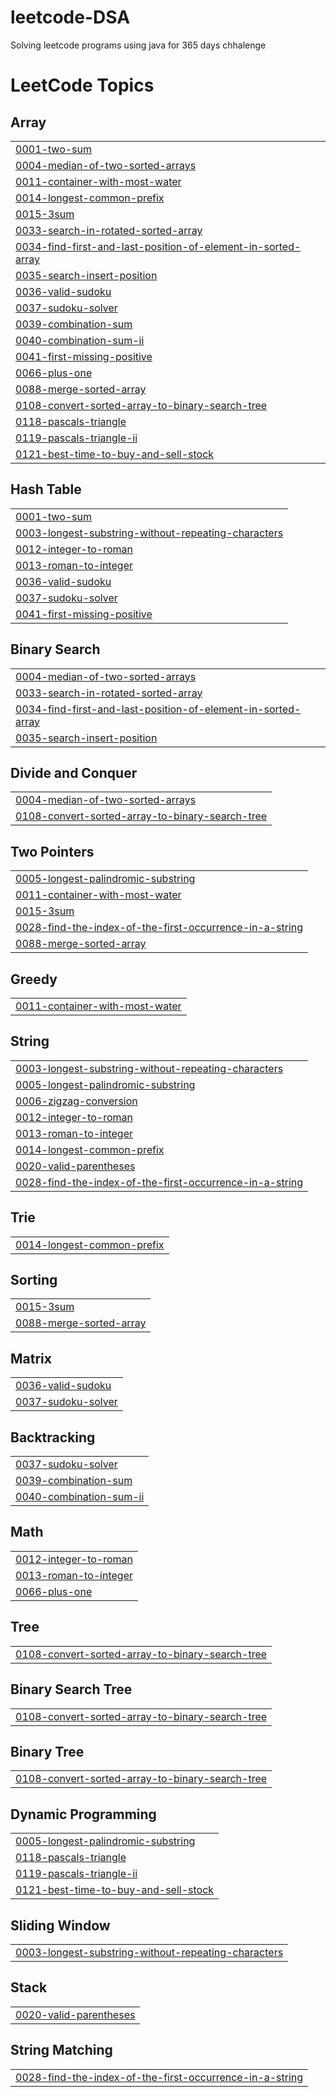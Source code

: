 # leetcode-DSA
Solving leetcode programs using java for 365 days chhalenge

<!---LeetCode Topics Start-->
# LeetCode Topics
## Array
|  |
| ------- |
| [0001-two-sum](https://github.com/Purnachandra08/leetcode-DSA/tree/master/0001-two-sum) |
| [0004-median-of-two-sorted-arrays](https://github.com/Purnachandra08/leetcode-DSA/tree/master/0004-median-of-two-sorted-arrays) |
| [0011-container-with-most-water](https://github.com/Purnachandra08/leetcode-DSA/tree/master/0011-container-with-most-water) |
| [0014-longest-common-prefix](https://github.com/Purnachandra08/leetcode-DSA/tree/master/0014-longest-common-prefix) |
| [0015-3sum](https://github.com/Purnachandra08/leetcode-DSA/tree/master/0015-3sum) |
| [0033-search-in-rotated-sorted-array](https://github.com/Purnachandra08/leetcode-DSA/tree/master/0033-search-in-rotated-sorted-array) |
| [0034-find-first-and-last-position-of-element-in-sorted-array](https://github.com/Purnachandra08/leetcode-DSA/tree/master/0034-find-first-and-last-position-of-element-in-sorted-array) |
| [0035-search-insert-position](https://github.com/Purnachandra08/leetcode-DSA/tree/master/0035-search-insert-position) |
| [0036-valid-sudoku](https://github.com/Purnachandra08/leetcode-DSA/tree/master/0036-valid-sudoku) |
| [0037-sudoku-solver](https://github.com/Purnachandra08/leetcode-DSA/tree/master/0037-sudoku-solver) |
| [0039-combination-sum](https://github.com/Purnachandra08/leetcode-DSA/tree/master/0039-combination-sum) |
| [0040-combination-sum-ii](https://github.com/Purnachandra08/leetcode-DSA/tree/master/0040-combination-sum-ii) |
| [0041-first-missing-positive](https://github.com/Purnachandra08/leetcode-DSA/tree/master/0041-first-missing-positive) |
| [0066-plus-one](https://github.com/Purnachandra08/leetcode-DSA/tree/master/0066-plus-one) |
| [0088-merge-sorted-array](https://github.com/Purnachandra08/leetcode-DSA/tree/master/0088-merge-sorted-array) |
| [0108-convert-sorted-array-to-binary-search-tree](https://github.com/Purnachandra08/leetcode-DSA/tree/master/0108-convert-sorted-array-to-binary-search-tree) |
| [0118-pascals-triangle](https://github.com/Purnachandra08/leetcode-DSA/tree/master/0118-pascals-triangle) |
| [0119-pascals-triangle-ii](https://github.com/Purnachandra08/leetcode-DSA/tree/master/0119-pascals-triangle-ii) |
| [0121-best-time-to-buy-and-sell-stock](https://github.com/Purnachandra08/leetcode-DSA/tree/master/0121-best-time-to-buy-and-sell-stock) |
## Hash Table
|  |
| ------- |
| [0001-two-sum](https://github.com/Purnachandra08/leetcode-DSA/tree/master/0001-two-sum) |
| [0003-longest-substring-without-repeating-characters](https://github.com/Purnachandra08/leetcode-DSA/tree/master/0003-longest-substring-without-repeating-characters) |
| [0012-integer-to-roman](https://github.com/Purnachandra08/leetcode-DSA/tree/master/0012-integer-to-roman) |
| [0013-roman-to-integer](https://github.com/Purnachandra08/leetcode-DSA/tree/master/0013-roman-to-integer) |
| [0036-valid-sudoku](https://github.com/Purnachandra08/leetcode-DSA/tree/master/0036-valid-sudoku) |
| [0037-sudoku-solver](https://github.com/Purnachandra08/leetcode-DSA/tree/master/0037-sudoku-solver) |
| [0041-first-missing-positive](https://github.com/Purnachandra08/leetcode-DSA/tree/master/0041-first-missing-positive) |
## Binary Search
|  |
| ------- |
| [0004-median-of-two-sorted-arrays](https://github.com/Purnachandra08/leetcode-DSA/tree/master/0004-median-of-two-sorted-arrays) |
| [0033-search-in-rotated-sorted-array](https://github.com/Purnachandra08/leetcode-DSA/tree/master/0033-search-in-rotated-sorted-array) |
| [0034-find-first-and-last-position-of-element-in-sorted-array](https://github.com/Purnachandra08/leetcode-DSA/tree/master/0034-find-first-and-last-position-of-element-in-sorted-array) |
| [0035-search-insert-position](https://github.com/Purnachandra08/leetcode-DSA/tree/master/0035-search-insert-position) |
## Divide and Conquer
|  |
| ------- |
| [0004-median-of-two-sorted-arrays](https://github.com/Purnachandra08/leetcode-DSA/tree/master/0004-median-of-two-sorted-arrays) |
| [0108-convert-sorted-array-to-binary-search-tree](https://github.com/Purnachandra08/leetcode-DSA/tree/master/0108-convert-sorted-array-to-binary-search-tree) |
## Two Pointers
|  |
| ------- |
| [0005-longest-palindromic-substring](https://github.com/Purnachandra08/leetcode-DSA/tree/master/0005-longest-palindromic-substring) |
| [0011-container-with-most-water](https://github.com/Purnachandra08/leetcode-DSA/tree/master/0011-container-with-most-water) |
| [0015-3sum](https://github.com/Purnachandra08/leetcode-DSA/tree/master/0015-3sum) |
| [0028-find-the-index-of-the-first-occurrence-in-a-string](https://github.com/Purnachandra08/leetcode-DSA/tree/master/0028-find-the-index-of-the-first-occurrence-in-a-string) |
| [0088-merge-sorted-array](https://github.com/Purnachandra08/leetcode-DSA/tree/master/0088-merge-sorted-array) |
## Greedy
|  |
| ------- |
| [0011-container-with-most-water](https://github.com/Purnachandra08/leetcode-DSA/tree/master/0011-container-with-most-water) |
## String
|  |
| ------- |
| [0003-longest-substring-without-repeating-characters](https://github.com/Purnachandra08/leetcode-DSA/tree/master/0003-longest-substring-without-repeating-characters) |
| [0005-longest-palindromic-substring](https://github.com/Purnachandra08/leetcode-DSA/tree/master/0005-longest-palindromic-substring) |
| [0006-zigzag-conversion](https://github.com/Purnachandra08/leetcode-DSA/tree/master/0006-zigzag-conversion) |
| [0012-integer-to-roman](https://github.com/Purnachandra08/leetcode-DSA/tree/master/0012-integer-to-roman) |
| [0013-roman-to-integer](https://github.com/Purnachandra08/leetcode-DSA/tree/master/0013-roman-to-integer) |
| [0014-longest-common-prefix](https://github.com/Purnachandra08/leetcode-DSA/tree/master/0014-longest-common-prefix) |
| [0020-valid-parentheses](https://github.com/Purnachandra08/leetcode-DSA/tree/master/0020-valid-parentheses) |
| [0028-find-the-index-of-the-first-occurrence-in-a-string](https://github.com/Purnachandra08/leetcode-DSA/tree/master/0028-find-the-index-of-the-first-occurrence-in-a-string) |
## Trie
|  |
| ------- |
| [0014-longest-common-prefix](https://github.com/Purnachandra08/leetcode-DSA/tree/master/0014-longest-common-prefix) |
## Sorting
|  |
| ------- |
| [0015-3sum](https://github.com/Purnachandra08/leetcode-DSA/tree/master/0015-3sum) |
| [0088-merge-sorted-array](https://github.com/Purnachandra08/leetcode-DSA/tree/master/0088-merge-sorted-array) |
## Matrix
|  |
| ------- |
| [0036-valid-sudoku](https://github.com/Purnachandra08/leetcode-DSA/tree/master/0036-valid-sudoku) |
| [0037-sudoku-solver](https://github.com/Purnachandra08/leetcode-DSA/tree/master/0037-sudoku-solver) |
## Backtracking
|  |
| ------- |
| [0037-sudoku-solver](https://github.com/Purnachandra08/leetcode-DSA/tree/master/0037-sudoku-solver) |
| [0039-combination-sum](https://github.com/Purnachandra08/leetcode-DSA/tree/master/0039-combination-sum) |
| [0040-combination-sum-ii](https://github.com/Purnachandra08/leetcode-DSA/tree/master/0040-combination-sum-ii) |
## Math
|  |
| ------- |
| [0012-integer-to-roman](https://github.com/Purnachandra08/leetcode-DSA/tree/master/0012-integer-to-roman) |
| [0013-roman-to-integer](https://github.com/Purnachandra08/leetcode-DSA/tree/master/0013-roman-to-integer) |
| [0066-plus-one](https://github.com/Purnachandra08/leetcode-DSA/tree/master/0066-plus-one) |
## Tree
|  |
| ------- |
| [0108-convert-sorted-array-to-binary-search-tree](https://github.com/Purnachandra08/leetcode-DSA/tree/master/0108-convert-sorted-array-to-binary-search-tree) |
## Binary Search Tree
|  |
| ------- |
| [0108-convert-sorted-array-to-binary-search-tree](https://github.com/Purnachandra08/leetcode-DSA/tree/master/0108-convert-sorted-array-to-binary-search-tree) |
## Binary Tree
|  |
| ------- |
| [0108-convert-sorted-array-to-binary-search-tree](https://github.com/Purnachandra08/leetcode-DSA/tree/master/0108-convert-sorted-array-to-binary-search-tree) |
## Dynamic Programming
|  |
| ------- |
| [0005-longest-palindromic-substring](https://github.com/Purnachandra08/leetcode-DSA/tree/master/0005-longest-palindromic-substring) |
| [0118-pascals-triangle](https://github.com/Purnachandra08/leetcode-DSA/tree/master/0118-pascals-triangle) |
| [0119-pascals-triangle-ii](https://github.com/Purnachandra08/leetcode-DSA/tree/master/0119-pascals-triangle-ii) |
| [0121-best-time-to-buy-and-sell-stock](https://github.com/Purnachandra08/leetcode-DSA/tree/master/0121-best-time-to-buy-and-sell-stock) |
## Sliding Window
|  |
| ------- |
| [0003-longest-substring-without-repeating-characters](https://github.com/Purnachandra08/leetcode-DSA/tree/master/0003-longest-substring-without-repeating-characters) |
## Stack
|  |
| ------- |
| [0020-valid-parentheses](https://github.com/Purnachandra08/leetcode-DSA/tree/master/0020-valid-parentheses) |
## String Matching
|  |
| ------- |
| [0028-find-the-index-of-the-first-occurrence-in-a-string](https://github.com/Purnachandra08/leetcode-DSA/tree/master/0028-find-the-index-of-the-first-occurrence-in-a-string) |
<!---LeetCode Topics End-->